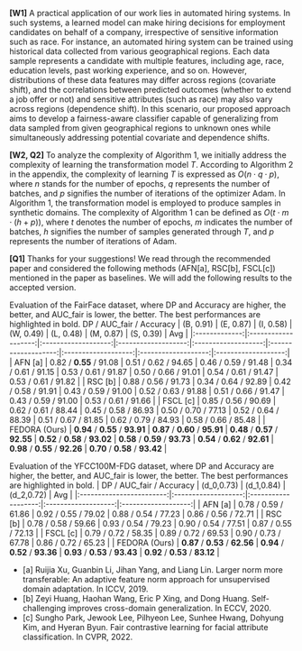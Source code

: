 
**[W1]** A practical application of our work lies in automated hiring systems. In such systems, a learned model can make hiring decisions for employment candidates on behalf of a company, irrespective of sensitive information such as race. For instance, an automated hiring system can be trained using historical data collected from various geographical regions. Each data sample represents a candidate with multiple features, including age, race, education levels, past working experience, and so on. However, distributions of these data features may differ across regions (covariate shift), and the correlations between predicted outcomes (whether to extend a job offer or not) and sensitive attributes (such as race) may also vary across regions (dependence shift). In this scenario, our proposed approach aims to develop a fairness-aware classifier capable of generalizing from data sampled from given geographical regions to unknown ones while simultaneously addressing potential covariate and dependence shifts.

**[W2, Q2]** To analyze the complexity of Algorithm 1, we initially address the complexity of learning the transformation model $T$. According to Algorithm 2 in the appendix, the complexity of learning $T$ is expressed as $O(n \cdot q \cdot p)$, where $n$ stands for the number of epochs, $q$ represents the number of batches, and $p$ signifies the number of iterations of the optimizer Adam. In Algorithm 1, the transformation model is employed to produce samples in synthetic domains. The complexity of Algorithm 1 can be defined as $O(t \cdot m \cdot (h + p))$, where $t$ denotes the number of epochs, $m$ indicates the number of batches, $h$ signifies the number of samples generated through $T$, and $p$ represents the number of iterations of Adam.

**[Q1]** Thanks for your suggestions! We read through the recommended paper and considered the following methods (AFN[a], RSC[b], FSCL[c]) mentioned in the paper as baselines. We will add the following results to the accepted version.

Evaluation of the FairFace dataset, where DP and Accuracy are higher, the better, and AUC_fair is lower, the better. The best performances are highlighted in bold.
  DP / AUC_fair / Accuracy    |       (B, 0.91)      |       (E, 0.87)      |       (I, 0.58)      |       (W, 0.49)      |       (L, 0.48)      |       (M, 0.87)      |       (S, 0.39)      |         Avg         |
|:-------------:|:-------------------:|:-------------------:|:-------------------:|:-------------------:|:-------------------:|:-------------------:|:-------------------:|:-------------------:|
|      AFN [a]  | 0.82 / **0.55** / 91.08 | 0.51 / 0.62 / 94.65 | 0.46 / 0.59 / 91.48 | 0.34 / 0.61 / 91.15 | 0.53 / 0.61 / 91.87 | 0.50 / 0.66 / 91.01 | 0.54 / 0.61 / 91.47 | 0.53 / 0.61 / 91.82 |
|      RSC [b]  | 0.88 / 0.56 / 91.73 | 0.34 / 0.64 / 92.89 | 0.42 / 0.58 / 91.91 | 0.43 / 0.59 / 91.00 | 0.52 / 0.63 / 91.88 | 0.51 / 0.66 / 91.47 | 0.43 / 0.59 / 91.00 | 0.53 / 0.61 / 91.66 |
|      FSCL [c] | 0.85 / 0.56 / 90.69 | 0.62 / 0.61 / 88.44 | 0.45 / 0.58 / 86.93 | 0.50 / 0.70 / 77.13 | 0.52 / 0.64 / 88.39 | 0.51 / 0.67 / 81.85 | 0.62 / 0.79 / 84.93 | 0.58 / 0.66 / 85.48 |
| FEDORA (Ours) | **0.94** / **0.55** / **93.91** | **0.87** / **0.60** / **95.91** | **0.48** / **0.57** / **92.55** | **0.52** / **0.58** / **93.02** | **0.58** / **0.59** / **93.73** | **0.54** / **0.62** / **92.61** | **0.98** / **0.55** / **92.26** | **0.70** / **0.58** / **93.42** |

Evaluation of the YFCC100M-FDG dataset, where DP and Accuracy are higher, the better, and AUC_fair is lower, the better. The best performances are highlighted in bold.
| DP / AUC_fair / Accuracy |      (d_0,0.73)     |      (d_1,0.84)     |      (d_2,0.72)     |         Avg         |
|:------------------------:|:-------------------:|:-------------------:|:-------------------:|:-------------------:|
|            AFN [a]       | 0.78 / 0.59 / 61.86 | 0.92 / 0.55 / 79.02 | 0.88 / 0.54 / 77.23 | 0.86 / 0.56 / 72.71 |
|            RSC [b]       | 0.78 / 0.58 / 59.66 | 0.93 / 0.54 / 79.23 | 0.90 / 0.54 / 77.51 | 0.87 / 0.55 / 72.13 |
|           FSCL [c]       | 0.79 / 0.72 / 58.35 | 0.89 / 0.72 / 69.53 | 0.90 / 0.73 / 67.78 | 0.86 / 0.72 / 65.23 |
|       FEDORA (Ours)      | **0.87** / **0.53** / **62.56** | **0.94** / **0.52** / **93.36** | **0.93** / **0.53** / **93.43** | **0.92** / **0.53** / **83.12** |


- [a] Ruijia Xu, Guanbin Li, Jihan Yang, and Liang Lin. Larger norm more transferable: An adaptive feature norm approach for unsupervised domain adaptation. In ICCV, 2019.
- [b] Zeyi Huang, Haohan Wang, Eric P Xing, and Dong Huang. Self-challenging improves cross-domain generalization. In ECCV, 2020.
- [c] Sungho Park, Jewook Lee, Pilhyeon Lee, Sunhee Hwang, Dohyung Kim, and Hyeran Byun. Fair contrastive learning for facial attribute classification. In CVPR, 2022.

